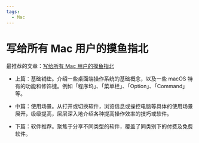 ```yaml
---
tags:
  - Mac
---
```


# 写给所有 Mac 用户的摸鱼指北
最推荐的文章：[写给所有 Mac 用户的摸鱼指北](https://sspai.com/post/75805)

- 上篇：基础铺垫。介绍一些桌面端操作系统的基础概念，以及一些 macOS 特有的功能和修饰键。例如「程序坞」、「菜单栏」、「Option」、「Command」等。  

- 中篇：使用场景。从打开或切换软件，浏览信息或操控电脑等具体的使用场景展开，级级提高，层层深入地介绍各种提高操作效率的技巧或软件。  

- 下篇：软件推荐。聚焦于分享不同类型的软件，覆盖了同类别下的付费及免费软件。